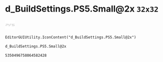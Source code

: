 # d_BuildSettings.PS5.Small@2x `32x32`
<img src="/img/d_BuildSettings.PS5.Small@2x.png" width=32 height=32>

``` CSharp
EditorGUIUtility.IconContent("d_BuildSettings.PS5.Small@2x")
```
```
d_BuildSettings.PS5.Small@2x
```
```
5350496758064582428
```
